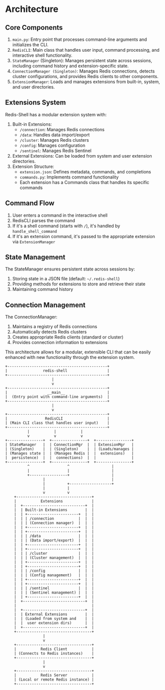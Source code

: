 # Architecture

## Core Components

1. `main.py`: Entry point that processes command-line arguments and initializes the CLI.
2. `RedisCLI`: Main class that handles user input, command processing, and interactive shell functionality.
3. `StateManager` (Singleton): Manages persistent state across sessions, including command history and extension-specific state.
4. `ConnectionManager (Singleton)`: Manages Redis connections, detects cluster configurations, and provides Redis clients to other components.
5. `ExtensionManager`: Loads and manages extensions from built-in, system, and user directories.

## Extensions System
Redis-Shell has a modular extension system with:

1. Built-in Extensions:
    - `/connection`: Manages Redis connections
    - `/data`: Handles data import/export
    - `/cluster`: Manages Redis clusters
    - `/config`: Manages configuration
    - `/sentinel`: Manages Redis Sentinel
2. External Extensions: Can be loaded from system and user extension directories.
3. Extension Structure:
    - `extension.json`: Defines metadata, commands, and completions
    - `commands.py`: Implements command functionality
    - Each extension has a Commands class that handles its specific commands

## Command Flow
1. User enters a command in the interactive shell
2. RedisCLI parses the command
3. If it's a shell command (starts with `/`), it's handled by `handle_shell_command`
4. If it's an extension command, it's passed to the appropriate extension via `ExtensionManager`

## State Management
The StateManager ensures persistent state across sessions by:

1. Storing state in a JSON file (default: `~/.redis-shell`)
2. Providing methods for extensions to store and retrieve their state
3. Maintaining command history

## Connection Management
The ConnectionManager:

1. Maintains a registry of Redis connections
2. Automatically detects Redis clusters
3. Creates appropriate Redis clients (standard or cluster)
4. Provides connection information to extensions

This architecture allows for a modular, extensible CLI that can be easily enhanced with new functionality through the extension system.

```
+---------------------------------------------+
|                redis-shell                  |
+---------------------------------------------+
                     |
                     v
+---------------------------------------------+
|                  __main__                   |
|  (Entry point with command-line arguments)  |
+---------------------------------------------+
                     |
                     v
+---------------------------------------------+
|                 RedisCLI                    |
| (Main CLI class that handles user input)    |
+---------------------------------------------+
          |           |           |
          v           v           v
+----------------+  +----------------+  +----------------+
| StateManager   |  | ConnectionMgr  |  | ExtensionMgr   |
| (Singleton)    |  | (Singleton)    |  | (Loads/manages |
| (Manages state |  | (Manages Redis |  |  extensions)   |
|  persistence)  |  |  connections)  |  |                |
+----------------+  +----------------+  +----------------+
          ^                 ^                   |
          |                 |                   |
          +-----------------+                   |
                 |                              |
                 |          +-------------------+
                 |          |
                 v          v
    +----------------------------------+
    |           Extensions             |
    |  +----------------------------+  |
    |  | Built-in Extensions        |  |
    |  | +-----------------------+  |  |
    |  | | /connection           |  |  |
    |  | | (Connection manager)  |  |  |
    |  | +-----------------------+  |  |
    |  | +-----------------------+  |  |
    |  | | /data                 |  |  |
    |  | | (Data import/export)  |  |  |
    |  | +-----------------------+  |  |
    |  | +-----------------------+  |  |
    |  | | /cluster              |  |  |
    |  | | (Cluster management)  |  |  |
    |  | +-----------------------+  |  |
    |  | +-----------------------+  |  |
    |  | | /config               |  |  |
    |  | | (Config management)   |  |  |
    |  | +-----------------------+  |  |
    |  | +-----------------------+  |  |
    |  | | /sentinel             |  |  |
    |  | | (Sentinel management) |  |  |
    |  | +-----------------------+  |  |
    |  +----------------------------+  |
    |                                  |
    |  +----------------------------+  |
    |  | External Extensions        |  |
    |  | (Loaded from system and    |  |
    |  |  user extension dirs)      |  |
    |  +----------------------------+  |
    +----------------------------------+
                 |
                 v
    +----------------------------------+
    |           Redis Client           |
    | (Connects to Redis instances)    |
    +----------------------------------+
                 |
                 v
    +----------------------------------+
    |           Redis Server           |
    | (Local or remote Redis instance) |
    +----------------------------------+
```

